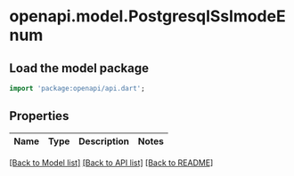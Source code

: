# openapi.model.PostgresqlSslmodeEnum

## Load the model package
```dart
import 'package:openapi/api.dart';
```

## Properties
Name | Type | Description | Notes
------------ | ------------- | ------------- | -------------

[[Back to Model list]](../README.md#documentation-for-models) [[Back to API list]](../README.md#documentation-for-api-endpoints) [[Back to README]](../README.md)


